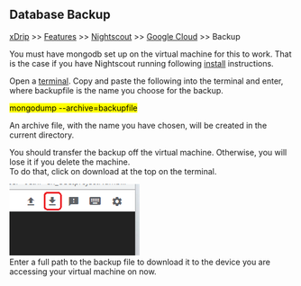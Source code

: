 ## Database Backup
[xDrip](../../README.md) >> [Features](../Features_page.md) >> [Nightscout](../Nightscout_page.md) >> [Google Cloud](./GoogleCloud.md) >> Backup  
  
You must have mongodb set up on the virtual machine for this to work.  That is the case if you have Nightscout running following [install](./GoogleCloud.md) instructions.  
  
Open a [terminal](./Terminal.md).  Copy and paste the following into the terminal and enter, where backupfile is the name you choose for the backup.  
  
<mark>mongodump --archive=backupfile</mark>  
  
An archive file, with the name you have chosen, will be created in the current directory.  
  
You should transfer the backup off the virtual machine.  Otherwise, you will lose it if you delete the machine.  
To do that, click on download at the top on the terminal.  
  
![](./images/Download.png)  
Enter a full path to the backup file to download it to the device you are accessing your virtual machine on now.  
  
  
